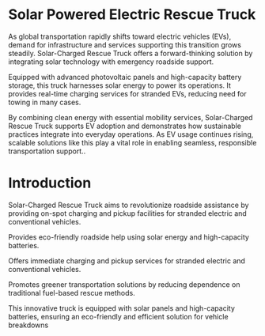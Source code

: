# Solar Powered Electric Rescue Truck


As global transportation rapidly shifts toward electric vehicles (EVs), demand for infrastructure and services supporting this transition grows steadily. Solar-Charged Rescue Truck offers a forward-thinking solution by integrating solar technology with emergency roadside support. 

Equipped with advanced photovoltaic panels and high-capacity battery storage, this truck harnesses solar energy to power its operations. It provides real-time charging services for stranded EVs, reducing need for towing in many cases. 

By combining clean energy with essential mobility services, Solar-Charged Rescue Truck supports EV adoption and demonstrates how sustainable practices integrate into everyday operations. As EV usage continues rising, scalable solutions like this play a vital role in enabling seamless, responsible transportation support..


# Introduction 

Solar-Charged Rescue Truck aims to revolutionize roadside assistance by providing on-spot charging and pickup facilities for stranded electric and conventional vehicles.

Provides eco-friendly roadside help using solar energy and high-capacity batteries.

Offers immediate charging and pickup services for stranded electric and conventional vehicles.

Promotes greener transportation solutions by reducing dependence on traditional fuel-based rescue methods.

This innovative truck is equipped with solar panels and high-capacity batteries, ensuring an eco-friendly and efficient solution for vehicle breakdowns



